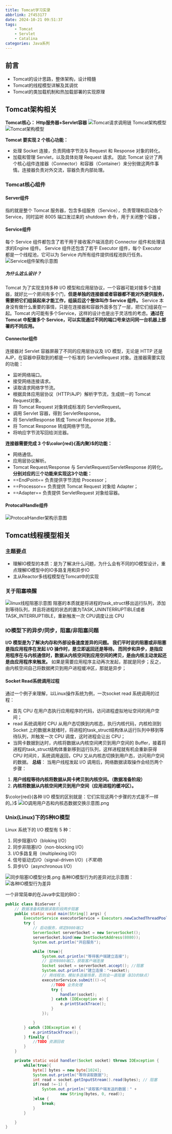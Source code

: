 ```yaml
---
title: Tomcat学习实录
abbrlink: 2f453177
date: 2024-10-21 09:51:37
tags:
    - Tomcat
    - Servlet
    - Catalina
categories: Java系列
---
```


## 前言
- Tomcat的设计思路，整体架构，设计精髓
- Tomcat的线程模型详解及其调优
- Tomcat的类加载机制和热加载部署的实现原理

<!-- more -->

## Tomcat架构相关
**Tomcat核心： Http服务器+Servlet容器**
![Tomcat请求调用链](2f453177/Tomcat请求调用链.png)
Tomcat架构模型
![Tomcat架构模型](2f453177/Tomcat架构模型.png)

**Tomcat 要实现 2 个核心功能：**
- 处理 Socket 连接，负责网络字节流与 Request 和 Response 对象的转化。
- 加载和管理 Servlet，以及具体处理 Request 请求。
因此 Tomcat 设计了两个核心组件连接器（Connector）和容器（Container）来分别做这两件事情。连接器负责对外交流，容器负责内部处理。

### Tomcat核心组件
#### Server组件
指的就是整个 Tomcat 服务器，包含多组服务（Service），负责管理和启动各个Service，同时监听 8005 端口发过来的 shutdown 命令，用于关闭整个容器 。
#### Service组件
每个 Service 组件都包含了若干用于接收客户端消息的 Connector 组件和处理请求的Engine 组件。 Service 组件还包含了若干 Executor 组件，每个 Executor 都是一个线程池，它可以为 Service 内所有组件提供线程池执行任务。
![Service组件架构示意图](2f453177/Service组件架构示意图.png)

##### 为什么这么设计？
Tomcat 为了实现支持多种 I/O 模型和应用层协议，一个容器可能对接多个连接器，就好比一个房间有多个门，**但是单独的连接器或者容器都不能对外提供服务，需要把它们组装起来才能工作，组装后这个整体叫作 Service 组件。**
Service 本身没有做什么重要的事情，只是在连接器和容器外面多包了一层，把它们组装在一起。Tomcat 内可能有多个Service，这样的设计也是出于灵活性的考虑。**通过在 Tomcat 中配置多个 Service，可以实现通过不同的端口号来访问同一台机器上部署的不同应用。**

#### Connector组件
连接器对 Servlet 容器屏蔽了不同的应用层协议及 I/O 模型，无论是 HTTP 还是AJP，在容器中获取到的都是一个标准的 ServletRequest 对象。连接器需要实现的功能：
- 监听网络端口。
- 接受网络连接请求。
- 读取请求网络字节流。
- 根据具体应用层协议（HTTP/AJP）解析字节流，生成统一的 Tomcat Request对象。
- 将 Tomcat Request 对象转成标准的 ServletRequest。
- 调用 Servlet 容器，得到 ServletResponse。
- 将 ServletResponse 转成 Tomcat Response 对象。
- 将 Tomcat Response 转成网络字节流。
- 将响应字节流写回给浏览器。

**连接器需要完成 3 个$\color{red}{高内聚}$的功能：**
- 网络通信。
- 应用层协议解析。
- Tomcat Request/Response 与 ServletRequest/ServletResponse 的转化。
**分别对应的三个功能来实现这3个功能：**
- ==EndPoint== 负责提供字节流给 Processor；
-  ==Processor== 负责提供 Tomcat Request 对象给 Adapter；
- ==Adapter== 负责提供 ServletRequest 对象给容器。

#### ProtocalHandle组件
![ProtocalHandler架构示意图](2f453177/ProtocalHandler架构示意图.png)

## Tomcat线程模型相关
### 主题要点
- 理解IO模型的本质：是为了解决什么问题，为什么会有不同的IO模型设计，重点理解IO模型中的IO多路复用和异步IO
- 主从Reactor多线程模型在Tomcat中的实现

### 关于阻塞唤醒
![linux线程阻塞示意图](2f453177/linux线程阻塞示意图.png)
阻塞的本质就是将进程的task_struct移出运行队列，添加到等待队列，并且将进程的状态的置为TASK_UNINTERRUPTIBLE或者TASK_INTERRUPTIBLE，重新触发一次 CPU调度让出 CPU

### IO模型下的异步/同步，阻塞/非阻塞问题
**I/O 模型是为了解决内存和外部设备速度差异的问题。
我们平时说的阻塞或非阻塞是指应用程序在发起 I/O 操作时，是立即返回还是等待。
而同步和异步，是指应用程序在与内核通信时，数据从内核空间到应用空间的拷贝，是由内核主动发起还是由应用程序来触发。**
如果是需要应用程序主动再次发起，那就是同步；反之，由内核空间自己将数据拷贝到用户进程缓冲区，那就是异步；

#### Socket Read系统调用过程
通过一个例子来理解，以Linux操作系统为例，一次socket read 系统调用的过程：
- 首先 CPU 在用户态执行应用程序的代码，访问进程虚拟地址空间的用户空间；
- read 系统调用时 CPU 从用户态切换到内核态，执行内核代码，内核检测到Socket 上的数据未就绪时，将进程的task_struct结构体从运行队列中移到等待队列，并触发一次 CPU 调度，这时进程会让出 CPU；
- 当网卡数据到达时，内核将数据从内核空间拷贝到用户空间的 Buffer，接着将进程的task_struct结构体重新移到运行队列，这样进程就有机会重新获得 CPU 时间片，系统调用返回，CPU 又从内核态切换到用户态，访问用户空间的数据。
**总结**：
当用户线程发起 I/O 调用后，网络数据读取操作会经历两个步骤：
1) **用户线程等待内核将数据从网卡拷贝到内核空间。（数据准备阶段）**
2) **内核将数据从内核空间拷贝到用户空间（应用进程的缓冲区）。**

$\color{red}{各种 I/O 模型的区别就是：它们实现这两个步骤的方式是不一样的。}$
![IO调用用户态和内核态数据交换示意图.png](2f453177/IO调用用户态和内核态数据交换示意图.png)

### Unix(Linux)下的5种IO模型
Linux 系统下的 I/O 模型有 5 种：
1. 同步阻塞I/O（bloking I/O）
2. 同步非阻塞I/O（non-blocking I/O）
3. I/O多路复用（multiplexing I/O）
4. 信号驱动式I/O（signal-driven I/O）(*不常用*)
5. 异步I/O（asynchronous I/O）

![同步阻塞IO模型分类.png](2f453177/同步阻塞IO模型分类.png)
各种IO模型行为的差异对比示意图：
![各种IO模型行为差异](2f453177/各种IO模型行为差异.png)

一个非常简单的在Java中实现的BIO：
```java
public class BioServer {
	// 数据准备和数据读取阶段两步阻塞
    public static void main(String[] args) {
        ExecutorService executorService = Executors.newCachedThreadPool();
        try {
            // 启动服务，绑定8080端口
            ServerSocket serverSocket = new ServerSocket();
            serverSocket.bind(new InetSocketAddress(8080));
            System.out.println("开启服务");

            while (true){
                System.out.println("等待客户端建立连接");
                // 监听8080端口，获取客户端连接
                Socket socket = serverSocket.accept(); //阻塞
                System.out.println("建立连接："+socket);
                // 用线程池，模拟多连接场景，否则会一直阻塞（BIO的缺点）
                executorService.submit(()->{
                    //TODO 业务处理
                    try {
                        handler(socket);
                    } catch (IOException e) {
                        e.printStackTrace();
                    }
                });

            }
        } catch (IOException e) {
            e.printStackTrace();
        } finally {
            //TODO 资源回收
        }
    }

    private static void handler(Socket socket) throws IOException {
        while(true){
            byte[] bytes = new byte[1024];
            System.out.println("等待读取数据");
            int read = socket.getInputStream().read(bytes); // 阻塞
            if(read !=-1) {
                System.out.println("读取客户端发送的数据：" +
                        new String(bytes, 0, read));
            }else {
                break;
            }
        }

    }
}

```
